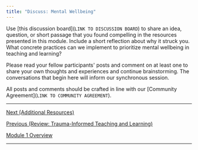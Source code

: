 ```yaml
---
title: "Discuss: Mental Wellbeing"
---
```


Use [this discussion board](`LINK TO DISCUSSION BOARD`) to share an
idea, question, or short passage that you found compelling in the
resources presented in this module. Include a short reflection about
why it struck you. What concrete practices can we implement to
prioritize mental wellbeing in teaching and learning?

Please read your fellow participants' posts and comment on at least
one to share your own thoughts and experiences and continue
brainstorming. The conversations that begin here will inform our
synchronous session.

All posts and comments should be crafted in line with our [Community
Agreement](`LINK TO COMMUNITY AGREEMENT`).

---

[Next (Additional Resources)](./additional-resources-1.html)

[Previous (Review: Trauma-Informed Teaching and
Learning)](./titl.html)

[Module 1 Overview](./module1.html)

---
